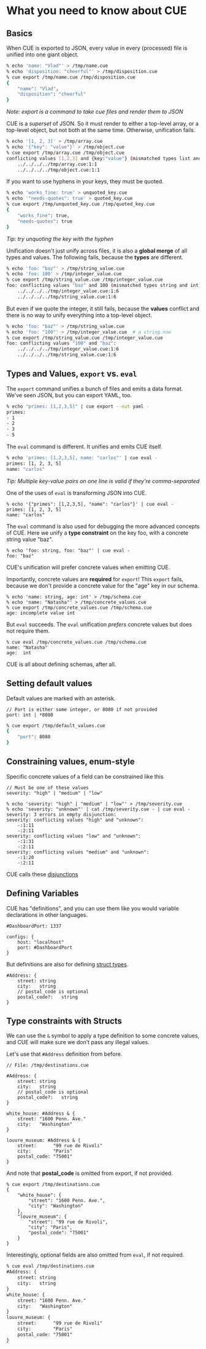 # What you need to know about CUE

## Basics

When CUE is exported to JSON, every value in every (processed) file is unified 
into one giant object.

```bash
% echo 'name: "Vlad"' > /tmp/name.cue
% echo 'disposition: "cheerful"' > /tmp/disposition.cue
% cue export /tmp/name.cue /tmp/disposition.cue 
{
    "name": "Vlad",
    "disposition": "cheerful"
}
```
_Note: export is a command to take cue files and render them to JSON_

CUE is a _superset_ of JSON. So it must render to either a top-level array, or a 
top-level object, but not both at the same time. Otherwise, unification fails.

```bash
% echo '[1, 2, 3]' > /tmp/array.cue
% echo '{"key": "value"}' > /tmp/object.cue
% cue export /tmp/array.cue /tmp/object.cue 
conflicting values [1,2,3] and {key:"value"} (mismatched types list and struct):
    ../../../../tmp/array.cue:1:1
    ../../../../tmp/object.cue:1:1
```

If you want to use hyphens in your keys, they must be quoted.

```bash
% echo 'works_fine: true' > unquoted_key.cue
% echo '"needs-quotes": true' > quoted_key.cue
% cue export /tmp/unquoted_key.cue /tmp/quoted_key.cue 
{
    "works_fine": true,
    "needs-quotes": true
}
```

_Tip: try unquoting the key with the hyphen_


Unification doesn't just unify across files, it is also a **global merge** of 
all types and values. The following fails, because the **types** are different.

```bash
% echo 'foo: "baz"' > /tmp/string_value.cue
% echo 'foo: 100' > /tmp/integer_value.cue
% cue export /tmp/string_value.cue /tmp/integer_value.cue 
foo: conflicting values "baz" and 100 (mismatched types string and int):
    ../../../../tmp/integer_value.cue:1:6
    ../../../../tmp/string_value.cue:1:6
```

But even if we quote the integer, it still fails, because the **values**
conflict and there is no way to unify everything into a top-level object.

```bash
% echo 'foo: "baz"' > /tmp/string_value.cue
% echo 'foo: "100"' > /tmp/integer_value.cue  # a string now
% cue export /tmp/string_value.cue /tmp/integer_value.cue
foo: conflicting values "100" and "baz":
    ../../../../tmp/integer_value.cue:1:6
    ../../../../tmp/string_value.cue:1:6
```

## Types and Values, `export` vs. `eval`

The `export` command unifies a bunch of files and emits a data format. We've
seen JSON, but you can export YAML, too.

```bash
% echo "primes: [1,2,3,5]" | cue export --out yaml - 
primes:
- 1
- 2
- 3
- 5
```

The `eval` command is different. It unifies and emits CUE itself.

```bash
% echo 'primes: [1,2,3,5], name: "carlos"' | cue eval -
primes: [1, 2, 3, 5]
name: "carlos"
```
_Tip: Multiple key-value pairs on one line is valid if they're comma-separated_

One of the uses of `eval` is transforming JSON into CUE.

```
% echo '{"primes": [1,2,3,5], "name": "carlos"}' | cue eval -
primes: [1, 2, 3, 5]
name: "carlos"
```

The `eval` command is also used for debugging the more advanced concepts of CUE.
Here we unify a **type constraint** on the key foo, with a concrete string value "baz".

```
% echo 'foo: string, foo: "baz"' | cue eval -        
foo: "baz"
```

CUE's unification will prefer concrete values when emitting CUE.

Importantly, concrete values are **required** for `export`! This `export` fails, 
because we don't provide a concrete value for the "age" key in our schema.

```
% echo 'name: string, age: int' > /tmp/schema.cue
% echo 'name: "Natasha"' > /tmp/concrete_values.cue
% cue export /tmp/concrete_values.cue /tmp/schema.cue 
age: incomplete value int
```

But `eval` succeeds. The `eval` unification _prefers_ concrete values but does
not require them.

```
% cue eval /tmp/concrete_values.cue /tmp/schema.cue 
name: "Natasha"
age:  int
```

CUE is all about defining schemas, after all.

## Setting default values

Default values are marked with an asterisk.

```cue
// Port is either some integer, or 8080 if not provided
port: int | *8080
```

```bash
% cue export /tmp/default_values.cue
{
    "port": 8080
}
```

## Constraining values, enum-style

Specific concrete values of a field can be constrained like this

```cue
// Must be one of these values
severity: "high" | "medium" | "low"
```

```
% echo 'severity: "high" | "medium" | "low"' > /tmp/severity.cue
% echo 'severity: "unknown"' | cat /tmp/severity.cue - | cue eval -
severity: 3 errors in empty disjunction:
severity: conflicting values "high" and "unknown":
    -:1:11
    -:2:11
severity: conflicting values "low" and "unknown":
    -:1:31
    -:2:11
severity: conflicting values "medium" and "unknown":
    -:1:20
    -:2:11

```

CUE calls these [disjunctions](https://cuelang.org/docs/tutorials/tour/types/disjunctions/)

## Defining Variables

CUE has "definitions", and you can use them like you would variable declarations
in other languages.

```
#DashboardPort: 1337

configs: {
    host: "localhost"
    port: #DashboardPort
}
```

But definitions are also for defining [struct types](https://cuelang.org/docs/tutorials/tour/types/optional/).

```
#Address: {
    street: string
    city:   string
    // postal_code is optional
    postal_code?:   string
}
```

## Type constraints with Structs

We can use the `&` symbol to apply a type definition to some concrete values,
and CUE will make sure we don't pass any illegal values.

Let's use that `#Address` definition from before.

```cue
// File: /tmp/destinations.cue

#Address: {
    street: string
    city:   string
    // postal_code is optional
    postal_code?:   string
}

white_house: #Address & {
    street: "1600 Penn. Ave."
    city:   "Washington"
}

louvre_museum: #Address & {
    street:      "99 rue de Rivoli"
    city:        "Paris"
    postal_code: "75001"
}
```

And note that **postal_code** is omitted from export, if not provided.

```
% cue export /tmp/destinations.cue
{
    "white_house": {
        "street": "1600 Penn. Ave.",
        "city": "Washington"
    },
    "louvre_museum": {
        "street": "99 rue de Rivoli",
        "city": "Paris",
        "postal_code": "75001"
    }
}
```

Interestingly, optional fields are also omitted from `eval`, if not required.

```txt
% cue eval /tmp/destinations.cue
#Address: {
    street: string
    city:   string
}
white_house: {
    street: "1600 Penn. Ave."
    city:   "Washington"
}
louvre_museum: {
    street:      "99 rue de Rivoli"
    city:        "Paris"
    postal_code: "75001"
}
```
